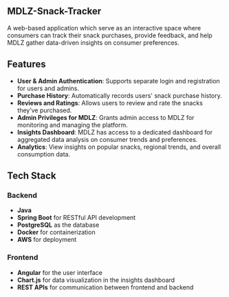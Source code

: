 
## MDLZ-Snack-Tracker

A web-based application which serve as an interactive space where consumers can track their snack purchases, provide feedback, and help MDLZ gather data-driven insights on consumer preferences. 

## Features

- **User & Admin Authentication**: Supports separate login and registration for users and admins.
- **Purchase History**: Automatically records users' snack purchase history.
- **Reviews and Ratings**: Allows users to review and rate the snacks they’ve purchased.
- **Admin Privileges for MDLZ**: Grants admin access to MDLZ for monitoring and managing the platform.
- **Insights Dashboard**: MDLZ has access to a dedicated dashboard for aggregated data analysis on consumer trends and preferences.
- **Analytics**: View insights on popular snacks, regional trends, and overall consumption data.

## Tech Stack

### Backend
- **Java**
- **Spring Boot** for RESTful API development
- **PostgreSQL** as the database
- **Docker** for containerization
- **AWS** for deployment

### Frontend
- **Angular** for the user interface
- **Chart.js** for data visualization in the insights dashboard
- **REST APIs** for communication between frontend and backend

